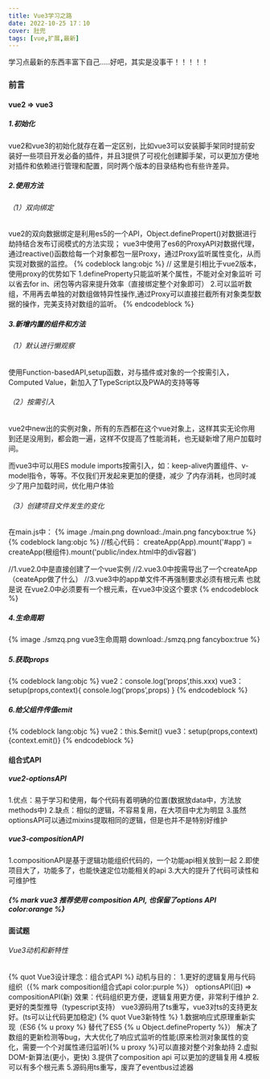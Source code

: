 ```yaml
---
title: Vue3学习之路
date: 2022-10-25 17：10
cover: 肚兜
tags: [vue,扩展,最新]
---
```

学习点最新的东西丰富下自己.....好吧，其实是没事干！！！！！
<!-- more -->
### 前言
 #### vue2 => vue3
 ##### 1.初始化
 vue2和vue3的初始化就存在着一定区别，比如vue3可以安装脚手架同时提前安装好一些项目开发必备的插件，并且3提供了可视化创建脚手架，可以更加方便地对插件和依赖进行管理和配置，同时两个版本的目录结构也有些许差异。
 ##### 2.使用方法
 ###### （1）双向绑定
 vue2的双向数据绑定是利用es5的一个API，Object.definePropert()对数据进行劫持结合发布订阅模式的方法实现；
 vue3中使用了es6的ProxyAPI对数据代理，通过reactive()函数给每一个对象都包一层Proxy，通过Proxy监听属性变化，从而实现对数据的监控。
 {% codeblock lang:objc %}
// 这⾥是引相⽐于vue2版本，使⽤proxy的优势如下
1.defineProperty只能监听某个属性，不能对全对象监听
可以省去for in、闭包等内容来提升效率（直接绑定整个对象即可）
2.可以监听数组，不⽤再去单独的对数组做特异性操作,通过Proxy可以直接拦截所有对象类型数据的操作，完美⽀持对数组的监听。
 {% endcodeblock %}
 ##### 3.新增内置的组件和方法
 ###### （1）默认进行懒观察
 使用Function-basedAPI,setup函数，对与插件或对象的一个按需引入，Computed Value，新加入了TypeScript以及PWA的支持等等
 ###### （2）按需引入
 vue2中new出的实例对象，所有的东西都在这个vue对象上，这样其实无论你用到还是没用到，都会跑一遍，这样不仅提高了性能消耗，也无疑新增了用户加载时间。

 而vue3中可以用ES module imports按需引入，如：keep-alive内置组件、v-model指令，等等。不仅我们开发起来更加的便捷，减少 了内存消耗，也同时减少了⽤户加载时间，优化⽤户体验
 ###### （3）创建项目文件发生的变化
 在main.js中：
 {% image ./main.png  download:./main.png fancybox:true %}
  {% codeblock lang:objc %}
//核心代码：
createApp(App).mount('#app') = createApp(根组件).mount('public/index.html中的div容器')

//1.vue2.0中是直接创建了一个vue实例
//2.vue3.0中按需导出了一个createApp （ceateApp做了什么）
//3.vue3中的app单文件不再强制要求必须有根元素 也就是说 在vue2.0中必须要有一个根元素，在vue3中没这个要求
  {% endcodeblock %}
##### 4.生命周期
 {% image ./smzq.png vue3生命周期 download:./smzq.png fancybox:true %}
##### 5.获取props
{% codeblock lang:objc %}
vue2：console.log(‘props’,this.xxx)
vue3：setup(props,context){ console.log(‘props’,props) }
{% endcodeblock %}
##### 6.给父组件传值emit
{% codeblock lang:objc %}
vue2：this.$emit()
vue3：setup(props,context){context.emit()}
{% endcodeblock %}
#### 组合式API
##### vue2-optionsAPI
1.优点：易于学习和使用，每个代码有着明确的位置(数据放data中，方法放methods中)
2.缺点：相似的逻辑，不容易复用，在大项目中尤为明显
3.虽然optionsAPI可以通过mixins提取相同的逻辑，但是也并不是特别好维护
##### vue3-compositionAPI
1.compositionAPI是基于逻辑功能组织代码的，一个功能api相关放到一起
2.即使项目大了，功能多了，也能快速定位功能相关的api
3.大大的提升了代码可读性和可维护性
##### {% mark vue3 推荐使用 composition API, 也保留了options API color:orange %}
#### 面试题
###### Vue3动机和新特性
{% quot Vue3设计理念：组合式API %}
动机与目的：
1.更好的逻辑复用与代码组织（{% mark composition组合式api color:purple %}）
optionsAPI(旧) => compositionAPI(新)
效果：代码组织更方便，逻辑复用更方便，非常利于维护
2.更好的类型推导（typescript支持）
vue3源码用了ts重写，vue3对ts的支持更友好。(ts可以让代码更加稳定)
{% quot Vue3新特性 %}
1.数据响应式原理重新实现（ES6 {% u proxy %} 替代了ES5 {% u Object.defineProperty %}）
解决了数组的更新检测等bug，大大优化了响应式监听的性能(原来检测对象属性的变化，需要一个个对属性递归监听){% u proxy %}可以直接对整个对象劫持
2.虚拟DOM-新算法(更小，更快)
3.提供了composition api 可以更加的逻辑复用
4.模板可以有多个根元素
5.源码用ts重写，废弃了eventbus过滤器